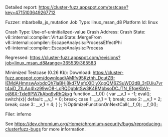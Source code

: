 Detailed report: https://cluster-fuzz.appspot.com/testcase?key=4715103649267712

Fuzzer: mbarbella_js_mutation
Job Type: linux_msan_d8
Platform Id: linux

Crash Type: Use-of-uninitialized-value
Crash Address: 
Crash State:
  v8::internal::compiler::VirtualState::MergeFrom
  v8::internal::compiler::EscapeAnalysis::ProcessEffectPhi
  v8::internal::compiler::EscapeAnalysis::Process
  
Regressed: https://cluster-fuzz.appspot.com/revisions?job=linux_msan_d8&range=365539:365583

Minimized Testcase (0.26 Kb):
Download: https://cluster-fuzz.appspot.com/download/AMIfv95Kzthh_DcutZB-lEMdAHmnswAxbdcQh7laBHj8kd7MefxXIDlyXqoQM6ZSuWD2dB_3rEUiu7vrt4ajD_ZtLAo4Ixz99wO8-LcRQDgbktSw3K4BMbbsoDCJTN_EfgeKbVr-pj86X-Txle9PW7kAbq9vRhQkxg
function __f_0() {
  var __v_1 = -1;
 eval();
  switch(x){
    default:
      __v_1 = 0;
      break;
    case 1:
      __v_1 = 1;
      break;
    case 2:
      __v_1 = 2;
      break;
    case 3:
      __v_1 = 4;
  }
};
%OptimizeFunctionOnNextCall(__f_0);
 __f_0();


Filer: inferno

See https://dev.chromium.org/Home/chromium-security/bugs/reproducing-clusterfuzz-bugs for more information.